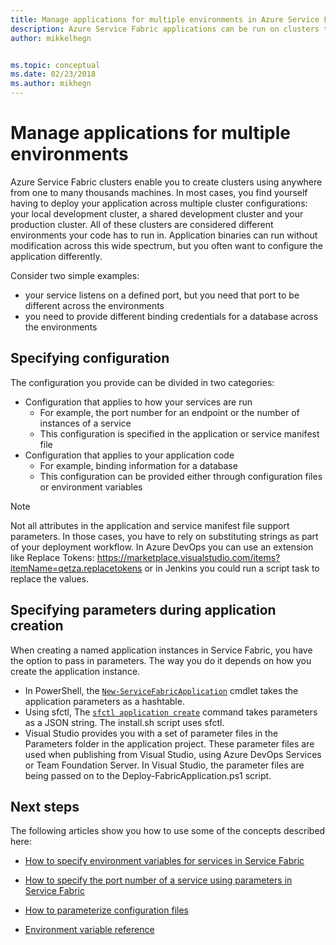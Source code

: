 ```yaml
---
title: Manage applications for multiple environments in Azure Service Fabric | Microsoft Docs
description: Azure Service Fabric applications can be run on clusters that range in size from one machine to thousands of machines. In some cases, you will want to configure your application differently for those varied environments. This article covers how to define different application parameters per environment.
author: mikkelhegn


ms.topic: conceptual
ms.date: 02/23/2018
ms.author: mikhegn
---
```

# Manage applications for multiple environments

Azure Service Fabric clusters enable you to create clusters using anywhere from one to many thousands machines. In most cases, you find yourself having to deploy your application across multiple cluster configurations: your local development cluster, a shared development cluster and your production cluster. All of these clusters are considered different environments your code has to run in. Application binaries can run without modification across this wide spectrum, but you often want to configure the application differently.

Consider two simple examples:
  - your service listens on a defined port, but you need that port to be different across the environments
  - you need to provide different binding credentials for a database across the environments

## Specifying configuration

The configuration you provide can be divided in two categories:

- Configuration that applies to how your services are run
  - For example, the port number for an endpoint or the number of instances of a service
  - This configuration is specified in the application or service manifest file
- Configuration that applies to your application code
  - For example, binding information for a database
  - This configuration can be provided either through configuration files or environment variables

> [!NOTE]
> Not all attributes in the application and service manifest file support parameters.
> In those cases, you have to rely on substituting strings as part of your deployment workflow. In Azure DevOps you can use an extension like Replace Tokens: https://marketplace.visualstudio.com/items?itemName=qetza.replacetokens or in Jenkins you could run a script task to replace the values.
>

## Specifying parameters during application creation

When creating a named application instances in Service Fabric, you have the option to pass in parameters. The way you do it depends on how you create the application instance.

  - In PowerShell, the [`New-ServiceFabricApplication`](https://docs.microsoft.com/powershell/module/servicefabric/new-servicefabricapplication?view=azureservicefabricps) cmdlet takes the application parameters as a hashtable.
  - Using sfctl, The [`sfctl application create`](https://docs.microsoft.com/azure/service-fabric/service-fabric-sfctl-application#sfctl-application-create) command takes parameters as a JSON string. The install.sh script uses sfctl.
  - Visual Studio provides you with a set of parameter files in the Parameters folder in the application project. These parameter files are used when publishing from Visual Studio, using Azure DevOps Services or Team Foundation Server. In Visual Studio, the parameter files are being passed on to the Deploy-FabricApplication.ps1 script.

## Next steps
The following articles show you how to use some of the concepts described here:

- [How to specify environment variables for services in Service Fabric](service-fabric-how-to-specify-environment-variables.md)
- [How to specify the port number of a service using parameters in Service Fabric](service-fabric-how-to-specify-port-number-using-parameters.md)
- [How to parameterize configuration files](service-fabric-how-to-parameterize-configuration-files.md)

- [Environment variable reference](service-fabric-environment-variables-reference.md)
